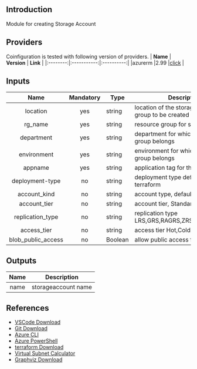 ## Introduction
Module for creating Storage Account
## Providers
Coinfiguration is tested with following version of providers.
| **Name** | **Version** | **Link** |
|:--------:|:-----------:|:----------:|
|azurerm   |2.99         |[click](https://registry.terraform.io/providers/hashicorp/azurerm) |


## Inputs
| **Name**      | **Mandatory** | **Type** |           **Description**                          |
|:-------------:|:-------------:|----------|----------------------------------------------------|
|location       |      yes      |  string  |location of the storageaccount group to be created  |
|rg_name        |      yes      |  string  |resource group for storage account                  |
|department     |      yes      |  string  |department for which this resource group belongs    |
|environment    |      yes      |  string  |environment for which this resource group belongs   |
|appname        |      yes      |  string  |application tag for the deployment                  |
|deployment-type|      no       |  string  |deployment type defaults to terraform               |
|account_kind      |      no    |  string  |account type, defaults to StorageV2                 |
|account_tier      |      no    |  string  |account tier, Standard or Premium                   |
|replication_type  |      no    |  string  |replication type LRS,GRS,RAGRS,ZRS,GZRS,RAGZRS      |
|access_tier       |      no    |  string  |access tier Hot,Cold,Archive                        |
|blob_public_access|      no    |  Boolean |allow public access for blobs                       |


## Outputs
| **Name** |    **Description**      |
|:--------:|:-----------------------:|
|name      |storageaccount name      |

## References
- [VSCode Download](https://code.visualstudio.com/download)
- [Git Download](https://git-scm.com/downloads)
- [Azure CLI](https://docs.microsoft.com/en-us/cli/azure/)
- [Azure PowerShell](https://docs.microsoft.com/en-us/powershell/azure/)
- [terraform Download](https://www.terraform.io/downloads)
- [Virtual Subnet Calculator](https://www.davidc.net/sites/default/subnets/subnets.html)
- [Graphviz Download](https://www.graphviz.org/download/)
